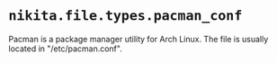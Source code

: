 
# `nikita.file.types.pacman_conf`

Pacman is a package manager utility for Arch Linux. The file is usually located 
in "/etc/pacman.conf".
